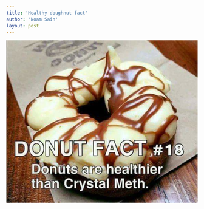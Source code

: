 ```yaml
---
title: 'Healthy doughnut fact'
author: 'Noam Sain'
layout: post
---
```


![Donuts are healthier than crystal meth](/assets/2022/2022-10-funny11.jpg "Donuts are healthier than crystal meth")
